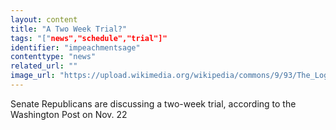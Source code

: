 ```yaml
---
layout: content
title: "A Two Week Trial?"
tags: "["news","schedule","trial"]"
identifier: "impeachmentsage"
contenttype: "news"
related_url: ""
image_url: "https://upload.wikimedia.org/wikipedia/commons/9/93/The_Logo_of_The_Washington_Post_Newspaper.svg"
---
```

Senate Republicans are discussing a two-week trial, according to the Washington Post on Nov. 22